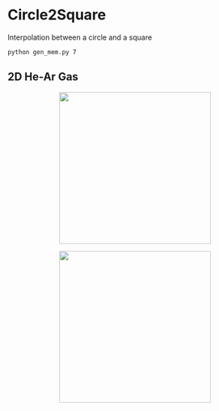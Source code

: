 # Circle2Square

Interpolation between a circle and a square

```
python gen_mem.py 7
```

## 2D He-Ar Gas

<p align="center">
  <img width="300" src="images/dens.gif">
</p>

<p align="center">
  <img width="300" src="images/dots.gif">
</p>
